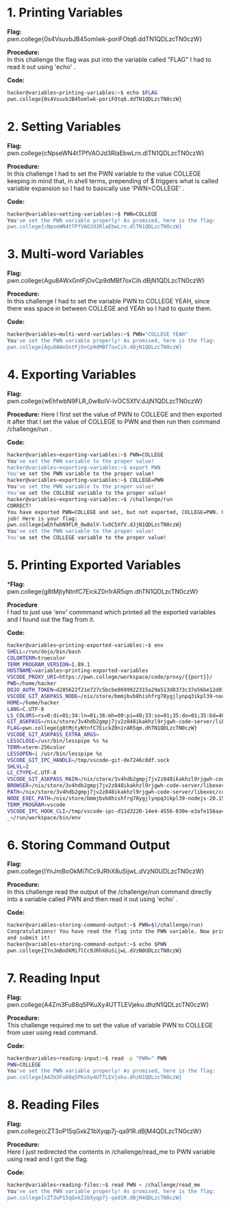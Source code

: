# 1. Printing Variables

**Flag:**         
pwn.college{0s4VsuvbJB45omlwk-poriFOtq6.ddTN1QDLzcTN0czW}

**Procedure:**        
In this challenge the flag was put into the variable called "FLAG"  I had to read it out using 'echo' .

**Code:**   
```bash
hacker@variables~printing-variables:~$ echo $FLAG
pwn.college{0s4VsuvbJB45omlwk-poriFOtq6.ddTN1QDLzcTN0czW}
```

# 2. Setting Variables

**Flag:**    
pwn.college{cNpseWN4tTPfVAOJd3RlaEbwLrn.dlTN1QDLzcTN0czW}

**Procedure:**      
In this challenge I had to set the PWN variable to the value COLLEGE keeping in mind that, in shell terms, prepending of $ triggers what is called variable expansion so I had to basically
use 'PWN=COLLEGE' .

**Code:**      
```bash
hacker@variables~setting-variables:~$ PWN=COLLEGE
You've set the PWN variable properly! As promised, here is the flag:
pwn.college{cNpseWN4tTPfVAOJd3RlaEbwLrn.dlTN1QDLzcTN0czW}
```

# 3. Multi-word Variables

**Flag:**     
pwn.college{Agu8AWxGntFjOvCp9dMBf7oxCih.dBjN1QDLzcTN0czW}

**Procedure:**         
In this challenge I had to set the variable PWN to COLLEGE YEAH, since there was space in between COLLEGE and YEAh so I had to quote them.

**Code:**       
```bash
hacker@variables~multi-word-variables:~$ PWN="COLLEGE YEAH"
You've set the PWN variable properly! As promised, here is the flag:
pwn.college{Agu8AWxGntFjOvCp9dMBf7oxCih.dBjN1QDLzcTN0czW}
```

# 4. Exporting Variables 

**Flag:**   
pwn.college{wEhfwbN9FLR_0w8olV-lvOC5XfV.dJjN1QDLzcTN0czW}

**Procedure:** 
Here I first set the value of PWN to COLLEGE and then exported it after that I set the value of COLLEGE to PWN and then run then command /challenge/run .

**Code:**   
```bash
hacker@variables~exporting-variables:~$ PWN=COLLEGE
You've set the PWN variable to the proper value!
hacker@variables~exporting-variables:~$ export PWN
You've set the PWN variable to the proper value!
hacker@variables~exporting-variables:~$ COLLEGE=PWN
You've set the PWN variable to the proper value!
You've set the COLLEGE variable to the proper value!
hacker@variables~exporting-variables:~$ /challenge/run
CORRECT!
You have exported PWN=COLLEGE and set, but not exported, COLLEGE=PWN. Great 
job! Here is your flag:
pwn.college{wEhfwbN9FLR_0w8olV-lvOC5XfV.dJjN1QDLzcTN0czW}
You've set the PWN variable to the proper value!
You've set the COLLEGE variable to the proper value!
```

# 5. Printing Exported Variables

***Flag:**    
pwn.college{g8tMjtyNtnfC7EickZ0n1rAR5qm.dhTN1QDLzcTN0czW}

**Procedure**    
I had to just use 'env' commmand which printed all the exported variables and I found out the flag from it.

**Code:** 
```bash
hacker@variables~printing-exported-variables:~$ env
SHELL=/run/dojo/bin/bash
COLORTERM=truecolor
TERM_PROGRAM_VERSION=1.89.1
HOSTNAME=variables~printing-exported-variables
VSCODE_PROXY_URI=https://pwn.college/workspace/code/proxy/{{port}}/
PWD=/home/hacker
DOJO_AUTH_TOKEN=d285622f21e727c5bcbe8699922315a29a513d8373c37e56be12d019ccd20bee
VSCODE_GIT_ASKPASS_NODE=/nix/store/bmmjbvb8hishfrg78ygjlynpq3ikpl39-nodejs-20.15.1/bin/node
HOME=/home/hacker
LANG=C.UTF-8
LS_COLORS=rs=0:di=01;34:ln=01;36:mh=00:pi=40;33:so=01;35:do=01;35:bd=40;33;01:cd=40;33;01:or=40;31;01:mi=00:su=37;41:sg=30;43:ca=00:tw=30;42:ow=34;42:st=37;44:ex=01;32:*.7z=01;31:*.ace=01;31:*.alz=01;31:*.apk=01;31:*.arc=01;31:*.arj=01;31:*.bz=01;31:*.bz2=01;31:*.cab=01;31:*.cpio=01;31:*.crate=01;31:*.deb=01;31:*.drpm=01;31:*.dwm=01;31:*.dz=01;31:*.ear=01;31:*.egg=01;31:*.esd=01;31:*.gz=01;31:*.jar=01;31:*.lha=01;31:*.lrz=01;31:*.lz=01;31:*.lz4=01;31:*.lzh=01;31:*.lzma=01;31:*.lzo=01;31:*.pyz=01;31:*.rar=01;31:*.rpm=01;31:*.rz=01;31:*.sar=01;31:*.swm=01;31:*.t7z=01;31:*.tar=01;31:*.taz=01;31:*.tbz=01;31:*.tbz2=01;31:*.tgz=01;31:*.tlz=01;31:*.txz=01;31:*.tz=01;31:*.tzo=01;31:*.tzst=01;31:*.udeb=01;31:*.war=01;31:*.whl=01;31:*.wim=01;31:*.xz=01;31:*.z=01;31:*.zip=01;31:*.zoo=01;31:*.zst=01;31:*.avif=01;35:*.jpg=01;35:*.jpeg=01;35:*.mjpg=01;35:*.mjpeg=01;35:*.gif=01;35:*.bmp=01;35:*.pbm=01;35:*.pgm=01;35:*.ppm=01;35:*.tga=01;35:*.xbm=01;35:*.xpm=01;35:*.tif=01;35:*.tiff=01;35:*.png=01;35:*.svg=01;35:*.svgz=01;35:*.mng=01;35:*.pcx=01;35:*.mov=01;35:*.mpg=01;35:*.mpeg=01;35:*.m2v=01;35:*.mkv=01;35:*.webm=01;35:*.webp=01;35:*.ogm=01;35:*.mp4=01;35:*.m4v=01;35:*.mp4v=01;35:*.vob=01;35:*.qt=01;35:*.nuv=01;35:*.wmv=01;35:*.asf=01;35:*.rm=01;35:*.rmvb=01;35:*.flc=01;35:*.avi=01;35:*.fli=01;35:*.flv=01;35:*.gl=01;35:*.dl=01;35:*.xcf=01;35:*.xwd=01;35:*.yuv=01;35:*.cgm=01;35:*.emf=01;35:*.ogv=01;35:*.ogx=01;35:*.aac=00;36:*.au=00;36:*.flac=00;36:*.m4a=00;36:*.mid=00;36:*.midi=00;36:*.mka=00;36:*.mp3=00;36:*.mpc=00;36:*.ogg=00;36:*.ra=00;36:*.wav=00;36:*.oga=00;36:*.opus=00;36:*.spx=00;36:*.xspf=00;36:*~=00;90:*#=00;90:*.bak=00;90:*.crdownload=00;90:*.dpkg-dist=00;90:*.dpkg-new=00;90:*.dpkg-old=00;90:*.dpkg-tmp=00;90:*.old=00;90:*.orig=00;90:*.part=00;90:*.rej=00;90:*.rpmnew=00;90:*.rpmorig=00;90:*.rpmsave=00;90:*.swp=00;90:*.tmp=00;90:*.ucf-dist=00;90:*.ucf-new=00;90:*.ucf-old=00;90:
GIT_ASKPASS=/nix/store/3v4hdb2gmpj7jv2z848ikakhzl9rjgwh-code-server/libexec/code-server/lib/vscode/extensions/git/dist/askpass.sh
FLAG=pwn.college{g8tMjtyNtnfC7EickZ0n1rAR5qm.dhTN1QDLzcTN0czW}
VSCODE_GIT_ASKPASS_EXTRA_ARGS=
LESSCLOSE=/usr/bin/lesspipe %s %s
TERM=xterm-256color
LESSOPEN=| /usr/bin/lesspipe %s
VSCODE_GIT_IPC_HANDLE=/tmp/vscode-git-de7246c8df.sock
SHLVL=2
LC_CTYPE=C.UTF-8
VSCODE_GIT_ASKPASS_MAIN=/nix/store/3v4hdb2gmpj7jv2z848ikakhzl9rjgwh-code-server/libexec/code-server/lib/vscode/extensions/git/dist/askpass-main.js
BROWSER=/nix/store/3v4hdb2gmpj7jv2z848ikakhzl9rjgwh-code-server/libexec/code-server/lib/vscode/bin/helpers/browser.sh
PATH=/nix/store/3v4hdb2gmpj7jv2z848ikakhzl9rjgwh-code-server/libexec/code-server/lib/vscode/bin/remote-cli:/run/challenge/bin:/run/workspace/bin:/usr/local/sbin:/usr/local/bin:/usr/sbin:/usr/bin:/sbin:/bin
NODE_EXEC_PATH=/nix/store/bmmjbvb8hishfrg78ygjlynpq3ikpl39-nodejs-20.15.1/bin/node
TERM_PROGRAM=vscode
VSCODE_IPC_HOOK_CLI=/tmp/vscode-ipc-d11d3220-14e4-4556-830e-e3afe156aa45.sock
_=/run/workspace/bin/env
```

# 6. Storing Command Output

**Flag:**     
pwn.college{IYnJmBoOkMi7lCc9JRhX8uSijwL.dVzN0UDLzcTN0czW}

**Procedure:**  
In this challenge read the output of the /challenge/run command directly into a variable called PWN and then read it out using 'echo' .

**Code:** 
```bash
hacker@variables~storing-command-output:~$ PWN=$(/challenge/run)
Congratulations! You have read the flag into the PWN variable. Now print it out 
and submit it!
hacker@variables~storing-command-output:~$ echo $PWN
pwn.college{IYnJmBoOkMi7lCc9JRhX8uSijwL.dVzN0UDLzcTN0czW}
```

# 7. Reading Input 

**Flag:**    
pwn.college{A4Zm3Fu88q5PKuXy4UTTLEVjeku.dhzN1QDLzcTN0czW}

**Procedure:**     
This challenge required me to set the value of variable PWN to COLLEGE from user using read command.

**Code:**   
```bash
hacker@variables~reading-input:~$ read -p "PWN=" PWN
PWN=COLLEGE
You've set the PWN variable properly! As promised, here is the flag:
pwn.college{A4Zm3Fu88q5PKuXy4UTTLEVjeku.dhzN1QDLzcTN0czW}
```

# 8. Reading Files 

**Flag:**    
pwn.college{cZT3oP15qGxkZ1bXyqp7j-qa91R.dBjM4QDLzcTN0czW}

**Procedure:**     
Here I just redirected the contents in /challenge/read_me to PWN variable using read and I got the flag.

**Code:**     
```bash
hacker@variables~reading-files:~$ read PWN < /challenge/read_me
You've set the PWN variable properly! As promised, here is the flag:
pwn.college{cZT3oP15qGxkZ1bXyqp7j-qa91R.dBjM4QDLzcTN0czW}
```